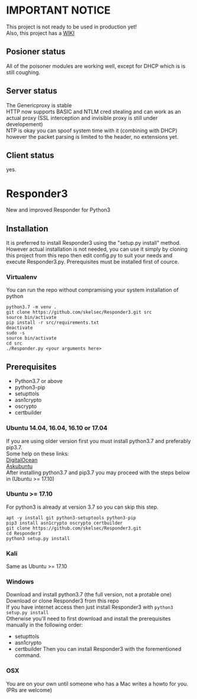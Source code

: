 # IMPORTANT NOTICE
This project is not ready to be used in production yet!  
Also, this project has a [WIKI](https://github.com/skelsec/Responder3/wiki)  
## Posioner status  
All of the poisoner modules are working well, except for DHCP which is is still coughing.  
## Server status 
The Genericproxy is stable  
HTTP now supports BASIC and NTLM cred stealing and can work as an actual proxy (SSL interception and invisible proxy is still under developement)  
NTP is okay you can spoof system time with it (combining with DHCP) however the packet parsing is limited to the header, no extensions yet.  

## Client status
yes.  

# Responder3
New and improved Responder for Python3


## Installation
It is preferred to install Responder3 using the "setup.py install" method. However actual installation is not needed, you can use it simply by cloning this project from this repo then edit config.py to suit your needs and execute Responder3.py. 
Prerequisites must be installed first of cource.

### Virtualenv
You can run the repo without compramising your system installation of python
```
python3.7 -m venv .
git clone https://github.com/skelsec/Responder3.git src
source bin/activate
pip install -r src/requirements.txt
deactivate
sudo -s
source bin/activate
cd src
./Responder.py <your arguments here>
```

## Prerequisites
* Python3.7 or above
* python3-pip
* setupttols
* asn1crypto
* oscrypto
* certbuilder

### Ubuntu 14.04, 16.04, 16.10 or 17.04
If you are using older version first you must install python3.7 and preferably pip3.7.  
Some help on these links:  
[DigitalOcean](https://www.digitalocean.com/community/tutorials/how-to-install-python-3-and-set-up-a-local-programming-environment-on-ubuntu-16-04)  
[Askubuntu](https://askubuntu.com/questions/865554/how-do-i-install-python-3-6-using-apt-get)  
After installing python3.7 and pip3.7 you may proceed with the steps below in (Ubuntu >= 17.10)

### Ubuntu >= 17.10
For  python3 is already at version 3.7 so you can skip this step.  
```
apt -y install git python3-setuptools python3-pip
pip3 install asn1crypto oscrypto certbuilder
git clone https://github.com/skelsec/Responder3.git
cd Responder3
python3 setup.py install
```

### Kali
Same as Ubuntu >= 17.10

### Windows
Download and install python3.7 (the full version, not a protable one)  
Download or clone Responder3 from this repo  
If you have internet access then just install Responder3 with ```python3 setup.py install```  
Otherwise you'll need to first download and install the prerequisites manually in the following order:  
* setupttols
* asn1crypto
* certbuilder
Then you can install Responder3 with the forementioned command.

### OSX
You are on your own until someone who has a Mac writes a howto for you.
(PRs are welcome)
